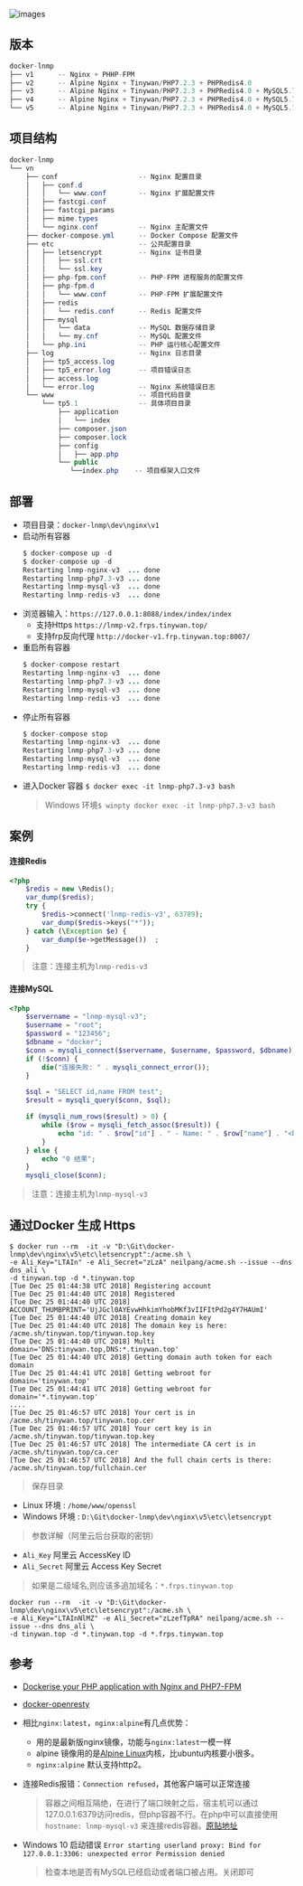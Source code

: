 ![images](images/LempStackWithDockerCompose.png)
## 版本
```java
docker-lnmp
├── v1      -- Nginx + PHHP-FPM
├── v2      -- Alpine Nginx + Tinywan/PHP7.2.3 + PHPRedis4.0
├── v3      -- Alpine Nginx + Tinywan/PHP7.2.3 + PHPRedis4.0 + MySQL5.7 + Reids3.2 Private
├── v4      -- Alpine Nginx + Tinywan/PHP7.2.3 + PHPRedis4.0 + MySQL5.7 Official + Reids5.0 Official
└── v5      -- Alpine Nginx + Tinywan/PHP7.2.3 + PHPRedis4.0 + MySQL5.7 Official + Reids5.0 Official + HTTPS
```
## 项目结构  
```java
docker-lnmp
└── vn
    ├── conf                    -- Nginx 配置目录
    │   ├── conf.d
    │   │   └── www.conf        -- Nginx 扩展配置文件
    │   ├── fastcgi.conf
    │   ├── fastcgi_params
    │   ├── mime.types
    │   └── nginx.conf          -- Nginx 主配置文件
    ├── docker-compose.yml      -- Docker Compose 配置文件
    ├── etc                     -- 公共配置目录
    │   ├── letsencrypt         -- Nginx 证书目录
    │   │   ├── ssl.crt
    │   │   └── ssl.key
    │   ├── php-fpm.conf        -- PHP-FPM 进程服务的配置文件
    │   ├── php-fpm.d
    │   │   └── www.conf        -- PHP-FPM 扩展配置文件
    │   ├── redis
    │   │   └── redis.conf      -- Redis 配置文件
    │   ├── mysql
    │   │   └── data            -- MySQL 数据存储目录
    │   │   └── my.cnf          -- MySQL 配置文件
    │   └── php.ini             -- PHP 运行核心配置文件
    ├── log                     -- Nginx 日志目录
    │   ├── tp5_access.log
    │   ├── tp5_error.log       -- 项目错误日志
    │   ├── access.log
    │   └── error.log           -- Nginx 系统错误日志
    └── www                     -- 项目代码目录
        └── tp5.1               -- 具体项目目录
            ├── application
            │   └── index
            ├── composer.json
            ├── composer.lock
            ├── config
            │   ├── app.php
            └── public
               └──index.php    -- 项目框架入口文件
```
## 部署
* 项目目录：`docker-lnmp\dev\nginx\v1`
* 启动所有容器 
    ```java
    $ docker-compose up -d
    $ docker-compose up -d
    Restarting lnmp-nginx-v3  ... done
    Restarting lnmp-php7.3-v3 ... done
    Restarting lnmp-mysql-v3  ... done
    Restarting lnmp-redis-v3  ... done
    ```
* 浏览器输入：`https://127.0.0.1:8088/index/index/index`
    * 支持Https `https://lnmp-v2.frps.tinywan.top/`
    * 支持frp反向代理 `http://docker-v1.frp.tinywan.top:8007/`
* 重启所有容器
    ```java
    $ docker-compose restart
    Restarting lnmp-nginx-v3  ... done
    Restarting lnmp-php7.3-v3 ... done
    Restarting lnmp-mysql-v3  ... done
    Restarting lnmp-redis-v3  ... done
    ```
* 停止所有容器
    ```java
    $ docker-compose stop
    Restarting lnmp-nginx-v3  ... done
    Restarting lnmp-php7.3-v3 ... done
    Restarting lnmp-mysql-v3  ... done
    Restarting lnmp-redis-v3  ... done
    ```
* 进入Docker 容器 `$ docker exec -it lnmp-php7.3-v3 bash`
    > Windows 环境`$ winpty docker exec -it lnmp-php7.3-v3 bash`

## 案例
#### 连接Redis
```php
<?php
    $redis = new \Redis();
    var_dump($redis);
    try {
        $redis->connect('lnmp-redis-v3', 63789);
        var_dump($redis->keys("*"));
    } catch (\Exception $e) {
        var_dump($e->getMessage())  ;
    }
```
> 注意：连接主机为`lnmp-redis-v3`

#### 连接MySQL
```php
<?php
    $servername = "lnmp-mysql-v3";
    $username = "root";
    $password = "123456";
    $dbname = "docker";
    $conn = mysqli_connect($servername, $username, $password, $dbname);
    if (!$conn) {
        die("连接失败: " . mysqli_connect_error());
    }

    $sql = "SELECT id,name FROM test";
    $result = mysqli_query($conn, $sql);

    if (mysqli_num_rows($result) > 0) {
        while ($row = mysqli_fetch_assoc($result)) {
            echo "id: " . $row["id"] . " - Name: " . $row["name"] . "<br>";
        }
    } else {
        echo "0 结果";
    }
    mysqli_close($conn);
```
> 注意：连接主机为`lnmp-mysql-v3`

## 通过Docker 生成 Https

```
$ docker run --rm  -it -v "D:\Git\docker-lnmp\dev\nginx\v5\etc\letsencrypt":/acme.sh \
-e Ali_Key="LTAIn" -e Ali_Secret="zLzA" neilpang/acme.sh --issue --dns dns_ali \
-d tinywan.top -d *.tinywan.top
[Tue Dec 25 01:44:38 UTC 2018] Registering account
[Tue Dec 25 01:44:40 UTC 2018] Registered
[Tue Dec 25 01:44:40 UTC 2018] ACCOUNT_THUMBPRINT='UjJGcl0AYEvwHhkimYhobMKf3vIIFItPd2g4Y7HAUmI'
[Tue Dec 25 01:44:40 UTC 2018] Creating domain key
[Tue Dec 25 01:44:40 UTC 2018] The domain key is here: /acme.sh/tinywan.top/tinywan.top.key
[Tue Dec 25 01:44:40 UTC 2018] Multi domain='DNS:tinywan.top,DNS:*.tinywan.top'
[Tue Dec 25 01:44:40 UTC 2018] Getting domain auth token for each domain
[Tue Dec 25 01:44:41 UTC 2018] Getting webroot for domain='tinywan.top'
[Tue Dec 25 01:44:41 UTC 2018] Getting webroot for domain='*.tinywan.top'
....
[Tue Dec 25 01:46:57 UTC 2018] Your cert is in  /acme.sh/tinywan.top/tinywan.top.cer
[Tue Dec 25 01:46:57 UTC 2018] Your cert key is in  /acme.sh/tinywan.top/tinywan.top.key
[Tue Dec 25 01:46:57 UTC 2018] The intermediate CA cert is in  /acme.sh/tinywan.top/ca.cer
[Tue Dec 25 01:46:57 UTC 2018] And the full chain certs is there:  /acme.sh/tinywan.top/fullchain.cer
```
> 保存目录
* Linux 环境 : `/home/www/openssl`
* Windows 环境 : `D:\Git\docker-lnmp\dev\nginx\v5\etc\letsencrypt`
> 参数详解（阿里云后台获取的密钥）
* `Ali_Key` 阿里云 AccessKey ID
* `Ali_Secret` 阿里云 Access Key Secret
> 如果是二级域名,则应该多追加域名：`*.frps.tinywan.top`
```
docker run --rm  -it -v "D:\Git\docker-lnmp\dev\nginx\v5\etc\letsencrypt":/acme.sh \
-e Ali_Key="LTAInNlMZ" -e Ali_Secret="zLzefTpRA" neilpang/acme.sh --issue --dns dns_ali \
-d tinywan.top -d *.tinywan.top -d *.frps.tinywan.top
```
## 参考
* [Dockerise your PHP application with Nginx and PHP7-FPM](http://geekyplatypus.com/dockerise-your-php-application-with-nginx-and-php7-fpm/)
* [docker-openresty](https://github.com/openresty/docker-openresty)

* 相比`nginx:latest`，`nginx:alpine`有几点优势：
    * 用的是最新版nginx镜像，功能与`nginx:latest`一模一样
    * alpine 镜像用的是[Alpine Linux](https://alpinelinux.org/)内核，比ubuntu内核要小很多。
    * `nginx:alpine` 默认支持http2。


* 连接Redis报错：`Connection refused`，其他客户端可以正常连接
  > 容器之间相互隔绝，在进行了端口映射之后，宿主机可以通过127.0.0.1:6379访问redis，但php容器不行。在php中可以直接使用`hostname: lnmp-mysql-v3` 来连接redis容器。[原贴地址](https://stackoverflow.com/questions/42360356/docker-redis-connection-refused/42361204)
* Windows 10 启动错误 `Error starting userland proxy: Bind for 127.0.0.1:3306: unexpected error Permission denied `  
  > 检查本地是否有MySQL已经启动或者端口被占用。关闭即可 
